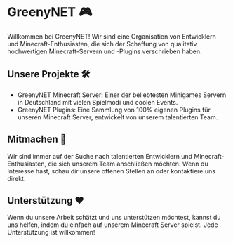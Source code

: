 # GreenyNET 🎮

Willkommen bei GreenyNET! Wir sind eine Organisation von Entwicklern und Minecraft-Enthusiasten, die sich der Schaffung von qualitativ hochwertigen Minecraft-Servern und -Plugins verschrieben haben.

## Unsere Projekte 🛠️

- GreenyNET Minecraft Server: Einer der beliebtesten Minigames Servern in Deutschland mit vielen Spielmodi und coolen Events.
- GreenyNET Plugins: Eine Sammlung von 100% eigenen Plugins für unseren Minecraft Server, entwickelt von unserem talentierten Team.

## Mitmachen 👋

Wir sind immer auf der Suche nach talentierten Entwicklern und Minecraft-Enthusiasten, die sich unserem Team anschließen möchten. Wenn du Interesse hast, schau dir unsere offenen Stellen an oder kontaktiere uns direkt.

## Unterstützung ❤️

Wenn du unsere Arbeit schätzt und uns unterstützen möchtest, kannst du uns helfen, indem du einfach auf unserem Minecraft Server spielst. Jede Unterstützung ist willkommen!
